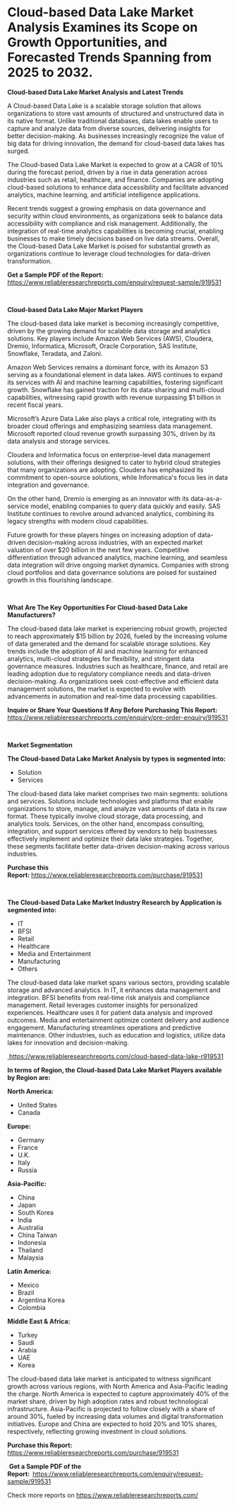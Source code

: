 <p><h1>Cloud-based Data Lake Market Analysis Examines its Scope on Growth Opportunities, and Forecasted Trends Spanning from 2025 to 2032.</h1></p><p><strong>Cloud-based Data Lake Market Analysis and Latest Trends</strong></p>
<p><p>A Cloud-based Data Lake is a scalable storage solution that allows organizations to store vast amounts of structured and unstructured data in its native format. Unlike traditional databases, data lakes enable users to capture and analyze data from diverse sources, delivering insights for better decision-making. As businesses increasingly recognize the value of big data for driving innovation, the demand for cloud-based data lakes has surged.</p><p>The Cloud-based Data Lake Market is expected to grow at a CAGR of 10% during the forecast period, driven by a rise in data generation across industries such as retail, healthcare, and finance. Companies are adopting cloud-based solutions to enhance data accessibility and facilitate advanced analytics, machine learning, and artificial intelligence applications. </p><p>Recent trends suggest a growing emphasis on data governance and security within cloud environments, as organizations seek to balance data accessibility with compliance and risk management. Additionally, the integration of real-time analytics capabilities is becoming crucial, enabling businesses to make timely decisions based on live data streams. Overall, the Cloud-based Data Lake Market is poised for substantial growth as organizations continue to leverage cloud technologies for data-driven transformation.</p></p>
<p><strong>Get a Sample PDF of the Report:&nbsp;</strong> <a href="https://www.reliableresearchreports.com/enquiry/request-sample/919531?utm_campaign=36&utm_medium=2&utm_source=Github&utm_content=ia&utm_term=11032025&utm_id=cloud-based-data-lake">https://www.reliableresearchreports.com/enquiry/request-sample/919531</a></p>
<p>&nbsp;</p>
<p><strong>Cloud-based Data Lake Major Market Players</strong></p>
<p><p>The cloud-based data lake market is becoming increasingly competitive, driven by the growing demand for scalable data storage and analytics solutions. Key players include Amazon Web Services (AWS), Cloudera, Dremio, Informatica, Microsoft, Oracle Corporation, SAS Institute, Snowflake, Teradata, and Zaloni.</p><p>Amazon Web Services remains a dominant force, with its Amazon S3 serving as a foundational element in data lakes. AWS continues to expand its services with AI and machine learning capabilities, fostering significant growth. Snowflake has gained traction for its data-sharing and multi-cloud capabilities, witnessing rapid growth with revenue surpassing $1 billion in recent fiscal years.</p><p>Microsoft’s Azure Data Lake also plays a critical role, integrating with its broader cloud offerings and emphasizing seamless data management. Microsoft reported cloud revenue growth surpassing 30%, driven by its data analysis and storage services. </p><p>Cloudera and Informatica focus on enterprise-level data management solutions, with their offerings designed to cater to hybrid cloud strategies that many organizations are adopting. Cloudera has emphasized its commitment to open-source solutions, while Informatica's focus lies in data integration and governance.</p><p>On the other hand, Dremio is emerging as an innovator with its data-as-a-service model, enabling companies to query data quickly and easily. SAS Institute continues to revolve around advanced analytics, combining its legacy strengths with modern cloud capabilities.</p><p>Future growth for these players hinges on increasing adoption of data-driven decision-making across industries, with an expected market valuation of over $20 billion in the next few years. Competitive differentiation through advanced analytics, machine learning, and seamless data integration will drive ongoing market dynamics. Companies with strong cloud portfolios and data governance solutions are poised for sustained growth in this flourishing landscape.</p></p>
<p>&nbsp;</p>
<p><strong>What Are The Key Opportunities For Cloud-based Data Lake Manufacturers?</strong></p>
<p><p>The cloud-based data lake market is experiencing robust growth, projected to reach approximately $15 billion by 2026, fueled by the increasing volume of data generated and the demand for scalable storage solutions. Key trends include the adoption of AI and machine learning for enhanced analytics, multi-cloud strategies for flexibility, and stringent data governance measures. Industries such as healthcare, finance, and retail are leading adoption due to regulatory compliance needs and data-driven decision-making. As organizations seek cost-effective and efficient data management solutions, the market is expected to evolve with advancements in automation and real-time data processing capabilities.</p></p>
<p><strong>Inquire or Share Your Questions If Any Before Purchasing This Report:</strong> <a href="https://www.reliableresearchreports.com/enquiry/pre-order-enquiry/919531?utm_campaign=36&utm_medium=2&utm_source=Github&utm_content=ia&utm_term=11032025&utm_id=cloud-based-data-lake">https://www.reliableresearchreports.com/enquiry/pre-order-enquiry/919531</a></p>
<p>&nbsp;</p>
<p><strong>Market Segmentation</strong></p>
<p><strong>The Cloud-based Data Lake Market Analysis by types is segmented into:</strong></p>
<p><ul><li>Solution</li><li>Services</li></ul></p>
<p><p>The cloud-based data lake market comprises two main segments: solutions and services. Solutions include technologies and platforms that enable organizations to store, manage, and analyze vast amounts of data in its raw format. These typically involve cloud storage, data processing, and analytics tools. Services, on the other hand, encompass consulting, integration, and support services offered by vendors to help businesses effectively implement and optimize their data lake strategies. Together, these segments facilitate better data-driven decision-making across various industries.</p></p>
<p><strong>Purchase this Report:&nbsp;</strong><a href="https://www.reliableresearchreports.com/purchase/919531?utm_campaign=36&utm_medium=2&utm_source=Github&utm_content=ia&utm_term=11032025&utm_id=cloud-based-data-lake">https://www.reliableresearchreports.com/purchase/919531</a></p>
<p>&nbsp;</p>
<p><strong>The Cloud-based Data Lake Market Industry Research by Application is segmented into:</strong></p>
<p><ul><li>IT</li><li>BFSI</li><li>Retail</li><li>Healthcare</li><li>Media and Entertainment</li><li>Manufacturing</li><li>Others</li></ul></p>
<p><p>The cloud-based data lake market spans various sectors, providing scalable storage and advanced analytics. In IT, it enhances data management and integration. BFSI benefits from real-time risk analysis and compliance management. Retail leverages customer insights for personalized experiences. Healthcare uses it for patient data analysis and improved outcomes. Media and entertainment optimize content delivery and audience engagement. Manufacturing streamlines operations and predictive maintenance. Other industries, such as education and logistics, utilize data lakes for innovation and decision-making.</p></p>
<p><a href="https://www.reliableresearchreports.com/cloud-based-data-lake-r919531?utm_campaign=36&utm_medium=2&utm_source=Github&utm_content=ia&utm_term=11032025&utm_id=cloud-based-data-lake">&nbsp;https://www.reliableresearchreports.com/cloud-based-data-lake-r919531</a></p>
<p><strong>In terms of Region, the Cloud-based Data Lake Market Players available by Region are:</strong></p>
<p>
    <p> <strong> North America: </strong>
        <ul>
            <li>United States</li>
            <li>Canada</li>
        </ul>
        </p> 
    <p> <strong> Europe: </strong>
        <ul>
            <li>Germany</li>
            <li>France</li>
            <li>U.K.</li>
            <li>Italy</li>
            <li>Russia</li>
        </ul>
        </p> 
    <p> <strong> Asia-Pacific: </strong>
        <ul>
            <li>China</li>
            <li>Japan</li>
            <li>South Korea</li>
            <li>India</li>
            <li>Australia</li>
            <li>China Taiwan</li>
            <li>Indonesia</li>
            <li>Thailand</li>
            <li>Malaysia</li>
        </ul>
        </p> 
    <p> <strong> Latin America: </strong>
        <ul>
            <li>Mexico</li>
            <li>Brazil</li>
            <li>Argentina Korea</li>
            <li>Colombia</li>
        </ul>
        </p> 
    <p> <strong> Middle East & Africa: </strong>
        <ul>
            <li>Turkey</li>
            <li>Saudi</li>
            <li>Arabia</li>
            <li>UAE</li>
            <li>Korea</li>
        </ul>
    </p>
    </p>
<p><p>The cloud-based data lake market is anticipated to witness significant growth across various regions, with North America and Asia-Pacific leading the charge. North America is expected to capture approximately 40% of the market share, driven by high adoption rates and robust technological infrastructure. Asia-Pacific is projected to follow closely with a share of around 30%, fueled by increasing data volumes and digital transformation initiatives. Europe and China are expected to hold 20% and 10% shares, respectively, reflecting growing investment in cloud solutions.</p></p>
<p><strong>Purchase this Report: </strong><a href="https://www.reliableresearchreports.com/purchase/919531?utm_campaign=36&utm_medium=2&utm_source=Github&utm_content=ia&utm_term=11032025&utm_id=cloud-based-data-lake">https://www.reliableresearchreports.com/purchase/919531</a></p>
<p>&nbsp;<strong>Get a Sample PDF of the Report:&nbsp;&nbsp;</strong><a href="https://www.reliableresearchreports.com/enquiry/request-sample/919531?utm_campaign=36&utm_medium=2&utm_source=Github&utm_content=ia&utm_term=11032025&utm_id=cloud-based-data-lake">https://www.reliableresearchreports.com/enquiry/request-sample/919531</a></p>
<p><strong></strong></p>
<p>Check more reports on <a href="https://www.reliableresearchreports.com/?utm_campaign=36&utm_medium=2&utm_source=Github&utm_content=ia&utm_term=11032025&utm_id=cloud-based-data-lake">https://www.reliableresearchreports.com/</a></p>